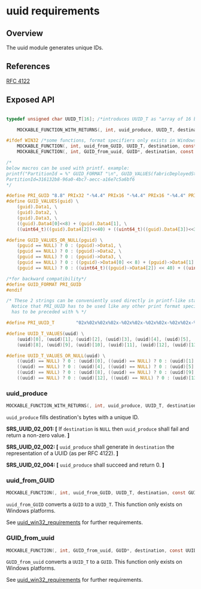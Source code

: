 # uuid requirements

## Overview
The uuid module generates unique IDs.

## References

[RFC 4122](https://datatracker.ietf.org/doc/html/rfc4122)

## Exposed API
```C

typedef unsigned char UUID_T[16]; /*introduces UUID_T as "array of 16 bytes"*/

    MOCKABLE_FUNCTION_WITH_RETURNS(, int, uuid_produce, UUID_T, destination)(0, MU_FAILURE);

#ifdef WIN32 /*some functions, format specifiers only exists in Windows realm*/
    MOCKABLE_FUNCTION(, int, uuid_from_GUID, UUID_T, destination, const GUID*, source);
    MOCKABLE_FUNCTION(, int, GUID_from_uuid, GUID*, destination, const UUID_T, source);

/*
below macros can be used with printf. example:
printf("PartitionId = %" GUID_FORMAT "\n", GUID_VALUES(fabricDeployedStatefulServiceReplicaQueryResultItem->PartitionId)); produces on the screen:
PartitionId=316132b8-96a0-4bc7-aecc-a16e7c5a6bf6
*/

#define PRI_GUID "8.8" PRIx32 "-%4.4" PRIx16 "-%4.4" PRIx16 "-%4.4" PRIx16 "-%12.12" PRIx64
#define GUID_VALUES(guid) \
    (guid).Data1, \
    (guid).Data2, \
    (guid).Data3, \
    ((guid).Data4[0]<<8) + (guid).Data4[1], \
    ((uint64_t)((guid).Data4[2])<<40) + ((uint64_t)((guid).Data4[3])<<32) + (((uint64_t)(guid).Data4[4])<<24) + ((guid).Data4[5]<<16) + ((guid).Data4[6]<<8) + ((guid).Data4[7])

#define GUID_VALUES_OR_NULL(pguid) \
    (pguid == NULL) ? 0 : (pguid)->Data1, \
    (pguid == NULL) ? 0 : (pguid)->Data2, \
    (pguid == NULL) ? 0 : (pguid)->Data3, \
    (pguid == NULL) ? 0 : ((pguid)->Data4[0] << 8) + (pguid)->Data4[1], \
    (pguid == NULL) ? 0 : ((uint64_t)((pguid)->Data4[2]) << 40) + ((uint64_t)((pguid)->Data4[3]) << 32) + (((uint64_t)(pguid)->Data4[4]) << 24) + ((pguid)->Data4[5] << 16) + ((pguid)->Data4[6] << 8) + ((pguid)->Data4[7])

/*for backward compatibility*/
#define GUID_FORMAT PRI_GUID
#endif

/* These 2 strings can be conveniently used directly in printf-like statements
  Notice that PRI_UUID has to be used like any other print format specifier, meaning it
  has to be preceded with % */

#define PRI_UUID_T        "02x%02x%02x%02x-%02x%02x-%02x%02x-%02x%02x-%02x%02x%02x%02x%02x%02x"

#define UUID_T_VALUES(uuid) \
    (uuid)[0], (uuid)[1], (uuid)[2], (uuid)[3], (uuid)[4], (uuid)[5], (uuid)[6], (uuid)[7], \
    (uuid)[8], (uuid)[9], (uuid)[10], (uuid)[11], (uuid)[12], (uuid)[13], (uuid)[14], (uuid)[15]

#define UUID_T_VALUES_OR_NULL(uuid) \
    ((uuid) == NULL) ? 0 : (uuid)[0], ((uuid) == NULL) ? 0 : (uuid)[1], ((uuid) == NULL) ? 0 : (uuid)[2], ((uuid) == NULL) ? 0 : (uuid)[3], \
    ((uuid) == NULL) ? 0 : (uuid)[4], ((uuid) == NULL) ? 0 : (uuid)[5], ((uuid) == NULL) ? 0 : (uuid)[6], ((uuid) == NULL) ? 0 : (uuid)[7], \
    ((uuid) == NULL) ? 0 : (uuid)[8], ((uuid) == NULL) ? 0 : (uuid)[9], ((uuid) == NULL) ? 0 : (uuid)[10], ((uuid) == NULL) ? 0 : (uuid)[11], \
    ((uuid) == NULL) ? 0 : (uuid)[12], ((uuid) == NULL) ? 0 : (uuid)[13], ((uuid) == NULL) ? 0 : (uuid)[14], ((uuid) == NULL) ? 0 : (uuid)[15] \


```
###  uuid_produce
```C
MOCKABLE_FUNCTION_WITH_RETURNS(, int, uuid_produce, UUID_T, destination)(0, MU_FAILURE);
```

`uuid_produce` fills destination's bytes with a unique ID.

**SRS_UUID_02_001: [** If `destination` is `NULL` then `uuid_produce` shall fail and return a non-zero value. **]**

**SRS_UUID_02_002: [** `uuid_produce` shall generate in `destination` the representation of a UUID (as per RFC 4122). **]**

**SRS_UUID_02_004: [** `uuid_produce` shall succeed and return 0. **]**

### uuid_from_GUID
```c
MOCKABLE_FUNCTION(, int, uuid_from_GUID, UUID_T, destination, const GUID*, source);
```

`uuid_from_GUID` converts a `GUID` to a `UUID_T`. This function only exists on Windows platforms. 

See [uuid_win32_requirements](../../win32/devdoc/uuid_win32_requirements.md) for further requirements.

### GUID_from_uuid
```c
MOCKABLE_FUNCTION(, int, GUID_from_uuid, GUID*, destination, const UUID_T, source);
```

`GUID_from_uuid` converts a `UUID_T` to a `GUID`. This function only exists on Windows platforms. 

See [uuid_win32_requirements](../../win32/devdoc/uuid_win32_requirements.md) for further requirements.


